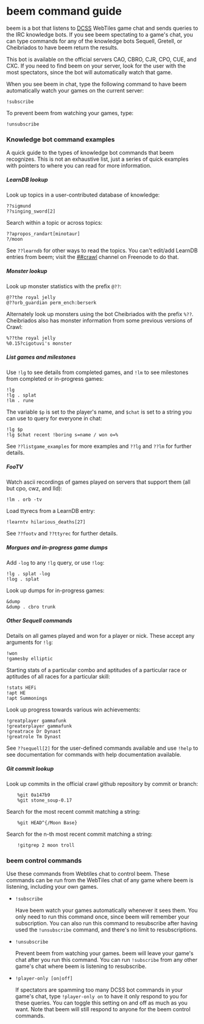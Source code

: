 # beem command guide

beem is a bot that listens to [DCSS](http://crawl.develz.org/wordpress/)
WebTiles game chat and sends queries to the IRC knowledge bots. If you see beem
spectating to a game's chat, you can type commands for any of the knowledge
bots Sequell, Gretell, or Cheibriados to have beem return the results.

This bot is available on the official servers CAO, CBRO, CJR, CPO, CUE, and
CXC. If you need to find beem on your server, look for the user with the most
spectators, since the bot will automatically watch that game.

When you see beem in chat, type the following command to have beem
automatically watch your games on the current server:

    !subscribe

To prevent beem from watching your games, type:

    !unsubscribe

### Knowledge bot command examples

A quick guide to the types of knowledge bot commands that beem recognizes. This
is not an exhaustive list, just a series of quick examples with pointers to
where you can read for more information.

##### LearnDB lookup

  Look up topics in a user-contributed database of knowledge:

    ??sigmund
    ??singing_sword[2]

  Search within a topic or across topics:

    ??apropos_randart[minotaur]
    ?/moon

  See `??learndb` for other ways to read the topics. You can't edit/add LearnDB
  entries from beem; visit the
  [##crawl](http://webchat.freenode.net/?channels=##crawl) channel on Freenode
  to do that.

##### Monster lookup

  Look up monster statistics with the prefix `@??`:

    @??the royal jelly
    @??orb_guardian perm_ench:berserk

  Alternately look up monsters using the bot Cheibriados with the prefix
  `%??`. Cheibriados also has monster information from some previous versions
  of Crawl:

    %??the royal jelly
    %0.15?cigotuvi's monster

##### List games and milestones

  Use `!lg` to see details from completed games, and `!lm` to see milestones
  from completed or in-progress games:

    !lg
    !lg . splat
    !lm . rune

  The variable `$p` is set to the player's name, and `$chat` is set to a string
  you can use to query for everyone in chat:

    !lg $p
    !lg $chat recent !boring s=name / won o=%

  See `??listgame_examples` for more examples and `??lg` and `??lm` for further
  details.

##### FooTV

  Watch ascii recordings of games played on servers that support them (all but
  cpo, cwz, and lld):

    !lm . orb -tv

  Load ttyrecs from a LearnDB entry:

    !learntv hilarious_deaths[27]

  See `??footv` and `??ttyrec` for further details.

##### Morgues and in-progress game dumps

  Add `-log` to any `!lg` query, or use `!log`:

    !lg . splat -log
    !log . splat

  Look up dumps for in-progress games:

    &dump
    &dump . cbro trunk

##### Other Sequell commands

  Details on all games played and won for a player or nick. These accept any
  arguments for `!lg`:

    !won
    !gamesby elliptic

  Starting stats of a particular combo and aptitudes of a particular race or
  aptitudes of all races for a particular skill:

    !stats HEFi
    !apt HE
    !apt Summonings

  Look up progress towards various win achievements:

    !greatplayer gammafunk
    !greaterplayer gammafunk
    !greatrace Dr Dynast
    !greatrole Tm Dynast

  See `??sequell[2]` for the user-defined commands available and use `!help` to
  see documentation for commands with help documentation available.


##### Git commit lookup

  Look up commits in the official crawl github repository by commit or branch:

        %git 0a147b9
        %git stone_soup-0.17

  Search for the most recent commit matching a string:

        %git HEAD^{/Moon Base}

  Search for the n-th most recent commit matching a string:

        !gitgrep 2 moon troll

### beem control commands

Use these commands from Webtiles chat to control beem. These commands can be
run from the WebTiles chat of any game where beem is listening, including your
own games.

- `!subscribe`

  Have beem watch your games automatically whenever it sees them. You only need
  to run this command once, since beem will remember your subscription. You can
  also run this command to resubscribe after having used the `!unsubscribe`
  command, and there's no limit to resubscriptions.

- `!unsubscribe`

  Prevent beem from watching your games. beem will leave your game's chat after
  you run this command. You can run `!subscribe` from any other game's
  chat where beem is listening to resubscribe.

- `!player-only [on|off]`

  If spectators are spamming too many DCSS bot commands in your game's chat,
  type `!player-only on` to have it only respond to you for these queries.
  You can toggle this setting on and off as much as you want. Note that beem
  will still respond to anyone for the beem control commands.
